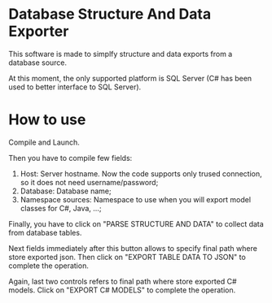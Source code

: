 Database Structure And Data Exporter
======================================

This software is made to simplfy structure and data exports from a database source.

At this moment, the only supported platform is SQL Server (C# has been used to better interface to SQL Server).

How to use
==========

Compile and Launch.

Then you have to compile few fields:

1. Host: Server hostname. Now the code supports only trused connection, so it does not need username/password;
2. Database: Database name;
3. Namespace sources: Namespace to use when you will export model classes for C#, Java, ...;

Finally, you have to click on "PARSE STRUCTURE AND DATA" to collect data from database tables.

Next fields immediately after this button allows to specify final path where store exported json. Then click on "EXPORT TABLE DATA TO JSON" to complete the operation.

Again, last two controls refers to final path where store exported C# models. Click on "EXPORT C# MODELS" to complete the operation.
